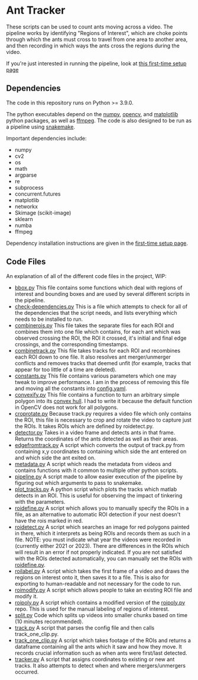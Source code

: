 # Ant Tracker
These scripts can be used to count ants moving across a video. The pipeline works by identifying "Regions of Interest", which are choke points through which the ants must cross to travel from one area to another area, and then recording in which ways the ants cross the regions during the video.

If you're just interested in running the pipeline, look at [this first-time setup page](https://github.com/beelabhmc/ant_tracker/wiki/For-People-Looking-to-Run-the-Pipeline)

## Dependencies
The code in this repository runs on Python >= 3.9.0.

The python executables depend on the [numpy](https://www.numpy.org/),
[opencv](https://opencv.org/), and [matplotlib](https://matplotlib.org/)
python packages, as well as [ffmpeg](https://ffmpeg.org/). The code is also
designed to be run as a pipeline using
[snakemake](https://snakemake.readthedocs.io/en/stable/).

Important dependencies include: 
- numpy
- cv2
- os
- math
- argparse
- re
- subprocess
- concurrent.futures
- matplotlib
- networkx
- Skimage (scikit-image)
- sklearn
- numba
- ffmpeg


Dependency installation instructions are given in the [first-time setup page](https://github.com/beelabhmc/ant_tracker/wiki/For-People-Looking-to-Run-the-Pipeline). 

## Code Files

An explanation of all of the different code files in the project, WIP:

 - [bbox.py](scripts/bbox.py) This file contains some functions which deal with
   regions of interest and bounding boxes and are used by several different
   scripts in the pipeline.
 - [check-dependencies.py](scripts/checkdependencies.py) This is a file which
   attempts to check for all of the dependencies that the script needs, and
   lists everything which needs to be installed to run.
 - [combinerois.py](scripts/combinerois.py) This file takes the separate files
   for each ROI and combines them into one file which contains, for each ant
   which was observed crossing the ROI, the ROI it crossed, it's initial and
   final edge crossings, and the corresponding timestamps.
 - [combinetrack.py](scripts/combinetrack.py) This file takes tracks for
   each ROI and recombines each ROI down to one file. It also resolves ant 
   merger/unmerger conflicts and removes tracks that deemed unfit (for example,
   tracks that appear for too little of a time are deleted).
 - [constants.py](scripts/constants.py) This file contains various parameters
   which one may tweak to improve performance. I am in the process of removing
   this file and moving all the constants into [config.yaml](config.yaml).
 - [convexify.py](scripts/convexify.py) This file contains a function to turn an
   arbitrary simple polygon into its
   [convex hull](https://en.wikipedia.org/wiki/Convex_hull). I had to write it
   because the default function in OpenCV does not work for all polygons.
 - [croprotate.py](scripts/croprotate.py) Because track.py requires a video
   file which only contains the ROI, this file is necessary to crop and rotate
   the video to capture just the ROIs. It takes ROIs which are defined by
   roidetect.py.
 - [detector.py](scripts/detector.py) Takes in a video frame and detects ants
   in that frame. Returns the coordinates of the ants detected as well as their
   areas. 
 - [edgefromtrack.py](scripts/edgefromtrack.py) A script which converts the
   output of track.py from containing x,y coordinates to containing which side
   the ant entered on and which side the ant exited on.
 - [metadata.py](scripts/vid_meta_data.py) A script which reads the
   metadata from videos and contains functions with it common to multiple other
   python scripts.
 - [pipeline.py](pipeline.py) A script made to allow easier execution of the
   pipeline by figuring out which arguments to pass to snakemake.
 - [plot_tracks.py](scripts/plot_tracks.py) A python script which plots the
   tracks which matlab detects in an ROI. This is useful for observing the
   impact of tinkering with the parameters.
 - [roidefine.py](scripts/roidefine.py) A script which allows you to manually
   specify the ROIs in a file, as an alternative to automatic ROI detection
   if your nest doesn't have the rois marked in red.
 - [roidetect.py](scripts/roidetect.py) A script which searches an image for
   red polygons painted in there, which it interprets as being ROIs and records
   them as such in a file. NOTE: you must indicate what year the videos were recorded
   in (currently either 2021 or 2023). There are differences in the ROIs which will
   result in an error if not properly indicated. If you are not satisfied with the 
   ROIs detected automatically, you can manually set the ROIs with 
   [roidefine.py](https://github.com/beelabhmc/ant_tracker/blob/master/scripts/roidefine.py).
 - [roilabel.py](scripts/roilabel.py) A script which takes the first frame of a
   video and draws the regions on interest onto it, then saves it to a file.
   This is also for exporting to human-readable and not necessary for the code
   to run.
 - [roimodify.py](scripts/roimodify.py) A script which allows people to take an
   existing ROI file and modify it.
 - [roipoly.py](scripts/roipoly.py) A script which contains a modified version
   of the [roipoly.py](https://github.com/jdoepfert/roipoly.py) repo.
   This is used for the manual labeling of regions of interest.
 - [split.py](scripts/split.py) Code which splits up videos into smaller chunks
   based on time (10 minutes recommended).
 - [track.py](scripts/track.py) A script that parses the config file and then
   calls track_one_clip.py.
 - [track_one_clip.py](scripts/track_one_clip.py) A script
   which takes footage of the ROIs and returns a dataframe containing all
   the ants which it saw and how they move. It records crucial information
   such as when ants were first/last detected.
 - [tracker.py](scripts/tracker.py) A script that assigns coordinates to 
   existing or new ant tracks. It also attempts to detect when and where
   mergers/unmergers occurred.
